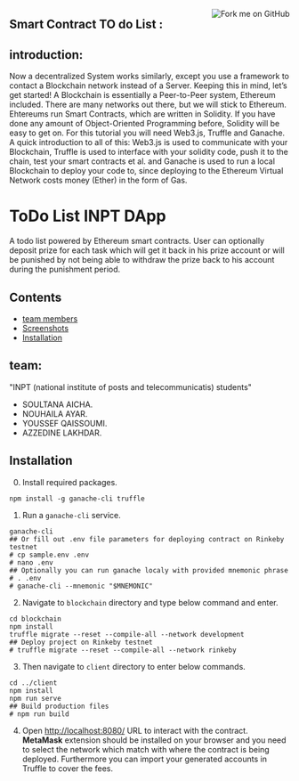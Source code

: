 <a href="https://github.com/mortennobel/cpp-cheatsheet"><img align="right" src="https://camo.githubusercontent.com/38ef81f8aca64bb9a64448d0d70f1308ef5341ab/68747470733a2f2f73332e616d617a6f6e6177732e636f6d2f6769746875622f726962626f6e732f666f726b6d655f72696768745f6461726b626c75655f3132313632312e706e67" alt="Fork me on GitHub" data-canonical-src="https://s3.amazonaws.com/github/ribbons/forkme_right_darkblue_121621.png"></a>

## Smart Contract TO do List :
## introduction:
Now a decentralized System works similarly, except you use a framework to contact a Blockchain network instead of a Server. Keeping this in mind, let’s get started! A Blockchain is essentially a Peer-to-Peer system, Ethereum included. There are many networks out there, but we will stick to Ethereum. Ehtereums run Smart Contracts, which are written in Solidity. If you have done any amount of Object-Oriented Programming before, Solidity will be easy to get on. For this tutorial you will need Web3.js, Truffle and Ganache. A quick introduction to all of this: Web3.js is used to communicate with your Blockchain, Truffle is used to interface with your solidity code, push it to the chain, test your smart contracts et al. and Ganache is used to run a local Blockchain to deploy your code to, since deploying to the Ethereum Virtual Network costs money (Ether) in the form of Gas.
# ToDo List INPT DApp
A todo list powered by Ethereum smart contracts. User can optionally deposit prize for each task which will get it back in his prize account or will be punished by not being able to withdraw the prize back to his account during the punishment period.
## Contents
- [team members](#team)
- [Screenshots](docs/screenshots.md)
- [Installation](#installation)

## team:
"INPT (national institute of posts and telecommunicatis) students"
- SOULTANA AICHA.
- NOUHAILA AYAR.
- YOUSSEF QAISSOUMI.
- AZZEDINE LAKHDAR.
## Installation
0. Install required packages.
```
npm install -g ganache-cli truffle
```
1. Run a `ganache-cli` service.
```
ganache-cli
## Or fill out .env file parameters for deploying contract on Rinkeby testnet
# cp sample.env .env
# nano .env
## Optionally you can run ganache localy with provided mnemonic phrase
# . .env
# ganache-cli --mnemonic "$MNEMONIC"
```
2. Navigate to `blockchain` directory and type below command and enter.
```
cd blockchain
npm install
truffle migrate --reset --compile-all --network development
## Deploy project on Rinkeby testnet
# truffle migrate --reset --compile-all --network rinkeby
```
3. Then navigate to `client` directory to enter below commands.
```
cd ../client
npm install
npm run serve
## Build production files
# npm run build
```
4. Open [http://localhost:8080/](http://localhost:8080/) URL to interact with the contract. **MetaMask** extension should be installed on your browser and you need to select the network which match with where the contract is being deployed. Furthermore you can import your generated accounts in Truffle to cover the fees.
